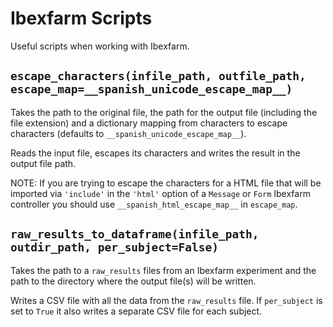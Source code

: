 # Ibexfarm Scripts

Useful scripts when working with Ibexfarm.

## `escape_characters(infile_path, outfile_path, escape_map=__spanish_unicode_escape_map__)`

Takes the path to the original file, the path for the output file (including the file extension) and a dictionary mapping from characters to escape characters (defaults to `__spanish_unicode_escape_map__`).

Reads the input file, escapes its characters and writes the result in the output file path.

NOTE: If you are trying to escape the characters for a HTML file that will be imported via `'include'` in the `'html'` option of a `Message` or `Form` Ibexfarm controller you should use `__spanish_html_escape_map__` in `escape_map`.

## `raw_results_to_dataframe(infile_path, outdir_path, per_subject=False)`

Takes the path to a `raw_results` files from an Ibexfarm experiment and the path to the directory where the output file(s) will be written.

Writes a CSV file with all the data from the `raw_results` file.
If `per_subject` is set to `True` it also writes a separate CSV file for each subject.
